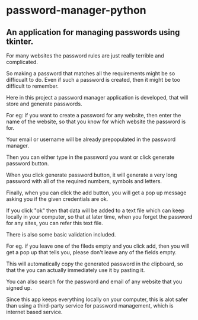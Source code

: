 # password-manager-python

## An application for managing passwords using tkinter.

For many websites the password rules are just really terrible and complicated.

So making a password that matches all the requirements might be so difficualt to do. Even if such a password is created, then it might be too difficult to remember.

Here in this project a password manager application is developed, that will store and generate passwords.

For eg: if you want to create a password for any website, then enter the name of the website, so that you know for which website the password is for.

Your email or username will be already prepopulated in the password manager.

Then you can either type in the password you want or click generate password button.

When you click generate password button, it will generate a very long password with all of the required numbers, symbols and letters. 

Finally, when you can click the add button, you will get a pop up message asking you if the given credentials are ok.

If you click "ok" then that data will be added to a text file which can keep locally in your computer, so that at later time, when you forget the password for any sites, you can refer this text file. 

There is also some basic validation included.

For eg. if you leave one of the fileds empty and you click add, then you will get a pop up that tells you, please don't leave any of the fields empty.

This will automatically copy the generated password in the clipboard, so that the you can actually immediately use it by pasting it.

You can also search for the password and email of any website that you signed up.


Since this app keeps everything locally on your computer, this is alot safer than using a third-party service for password management, which is internet based service.

  
